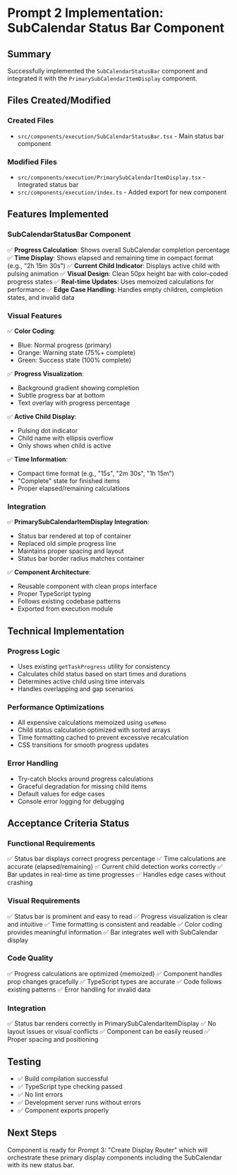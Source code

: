 # Prompt 2 Implementation: SubCalendar Status Bar Component

## Summary
Successfully implemented the `SubCalendarStatusBar` component and integrated it with the `PrimarySubCalendarItemDisplay` component.

## Files Created/Modified

### Created Files
- `src/components/execution/SubCalendarStatusBar.tsx` - Main status bar component

### Modified Files
- `src/components/execution/PrimarySubCalendarItemDisplay.tsx` - Integrated status bar
- `src/components/execution/index.ts` - Added export for new component

## Features Implemented

### SubCalendarStatusBar Component
✅ **Progress Calculation**: Shows overall SubCalendar completion percentage
✅ **Time Display**: Shows elapsed and remaining time in compact format (e.g., "2h 15m 30s")
✅ **Current Child Indicator**: Displays active child with pulsing animation
✅ **Visual Design**: Clean 50px height bar with color-coded progress states
✅ **Real-time Updates**: Uses memoized calculations for performance
✅ **Edge Case Handling**: Handles empty children, completion states, and invalid data

### Visual Features
✅ **Color Coding**: 
- Blue: Normal progress (primary)
- Orange: Warning state (75%+ complete)
- Green: Success state (100% complete)

✅ **Progress Visualization**: 
- Background gradient showing completion
- Subtle progress bar at bottom
- Text overlay with progress percentage

✅ **Active Child Display**:
- Pulsing dot indicator
- Child name with ellipsis overflow
- Only shows when child is active

✅ **Time Information**:
- Compact time format (e.g., "15s", "2m 30s", "1h 15m")
- "Complete" state for finished items
- Proper elapsed/remaining calculations

### Integration
✅ **PrimarySubCalendarItemDisplay Integration**:
- Status bar rendered at top of container
- Replaced old simple progress line
- Maintains proper spacing and layout
- Status bar border radius matches container

✅ **Component Architecture**:
- Reusable component with clean props interface
- Proper TypeScript typing
- Follows existing codebase patterns
- Exported from execution module

## Technical Implementation

### Progress Logic
- Uses existing `getTaskProgress` utility for consistency
- Calculates child status based on start times and durations
- Determines active child using time intervals
- Handles overlapping and gap scenarios

### Performance Optimizations
- All expensive calculations memoized using `useMemo`
- Child status calculation optimized with sorted arrays
- Time formatting cached to prevent excessive recalculation
- CSS transitions for smooth progress updates

### Error Handling
- Try-catch blocks around progress calculations
- Graceful degradation for missing child items
- Default values for edge cases
- Console error logging for debugging

## Acceptance Criteria Status

### Functional Requirements
✅ Status bar displays correct progress percentage
✅ Time calculations are accurate (elapsed/remaining)
✅ Current child detection works correctly
✅ Bar updates in real-time as time progresses
✅ Handles edge cases without crashing

### Visual Requirements
✅ Status bar is prominent and easy to read
✅ Progress visualization is clear and intuitive
✅ Time formatting is consistent and readable
✅ Color coding provides meaningful information
✅ Bar integrates well with SubCalendar display

### Code Quality
✅ Progress calculations are optimized (memoized)
✅ Component handles prop changes gracefully
✅ TypeScript types are accurate
✅ Code follows existing patterns
✅ Error handling for invalid data

### Integration
✅ Status bar renders correctly in PrimarySubCalendarItemDisplay
✅ No layout issues or visual conflicts
✅ Component can be easily reused
✅ Proper spacing and positioning

## Testing
- ✅ Build compilation successful
- ✅ TypeScript type checking passed
- ✅ No lint errors
- ✅ Development server runs without errors
- ✅ Component exports properly

## Next Steps
Component is ready for Prompt 3: "Create Display Router" which will orchestrate these primary display components including the SubCalendar with its new status bar.
